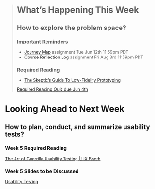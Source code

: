 > # What’s Happening This Week
> ## How to explore the problem space?
> ### Important Reminders
> * [Journey Map](#) assignment <span class='badge'> Tue Jun 12th 11:59pm PDT</span>
> * [Course Reflection Log](#) assignment <span class='badge'> Fri Aug 3rd 11:59pm PDT</span>
>
> ### Required Reading
>
> * [The Skeptic’s Guide To Low-Fidelity Prototyping](http://www.dlmu.edu.cn/)
>
> [Required Reading Quiz due Jun 4th](http://www.dlmu.edu.cn/ ':class=button')

# Looking Ahead to Next Week
## How to plan, conduct, and summarize usability tests?
### Week 5 Required Reading
<a class="embedly-card" data-card-controls="0" data-card-align="left" href="http://www.dlmu.edu.cn/">The Art of Guerrilla Usability Testing | UX Booth</a>

### Week 5 Slides to be Discussed
[Usability Testing](http://www.dlmu.edu.cn/)
